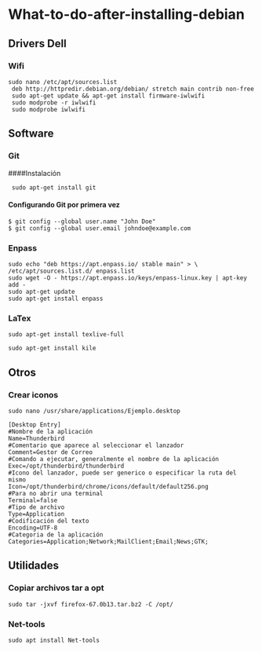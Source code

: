# What-to-do-after-installing-debian

## Drivers Dell

### Wifi

```
sudo nano /etc/apt/sources.list 
 deb http://httpredir.debian.org/debian/ stretch main contrib non-free  
 sudo apt-get update && apt-get install firmware-iwlwifi  
 sudo modprobe -r iwlwifi 
 sudo modprobe iwlwifi
 ```

## Software

### Git

####Instalación

``` sudo apt-get install git```

#### Configurando Git por primera vez 
```
$ git config --global user.name "John Doe"
$ git config --global user.email johndoe@example.com
```

### Enpass 

``` 
sudo echo "deb https://apt.enpass.io/ stable main" > \   /etc/apt/sources.list.d/ enpass.list 
sudo wget -O - https://apt.enpass.io/keys/enpass-linux.key | apt-key add -
sudo apt-get update																																	
sudo apt-get install enpass
``` 
### LaTex
```
sudo apt-get install texlive-full

sudo apt-get install kile
```

## Otros

### Crear iconos 

```
sudo nano /usr/share/applications/Ejemplo.desktop

[Desktop Entry]
#Nombre de la aplicación
Name=Thunderbird
#Comentario que aparece al seleccionar el lanzador
Comment=Gestor de Correo
#Comando a ejecutar, generalmente el nombre de la aplicación
Exec=/opt/thunderbird/thunderbird
#Icono del lanzador, puede ser generico o especificar la ruta del mismo
Icon=/opt/thunderbird/chrome/icons/default/default256.png
#Para no abrir una terminal
Terminal=false
#Tipo de archivo
Type=Application
#Codificación del texto
Encoding=UTF-8
#Categoria de la aplicación
Categories=Application;Network;MailClient;Email;News;GTK;
```

## Utilidades

### Copiar archivos tar a opt
```
sudo tar -jxvf firefox-67.0b13.tar.bz2 -C /opt/
```

### Net-tools
```
sudo apt install Net-tools
```

